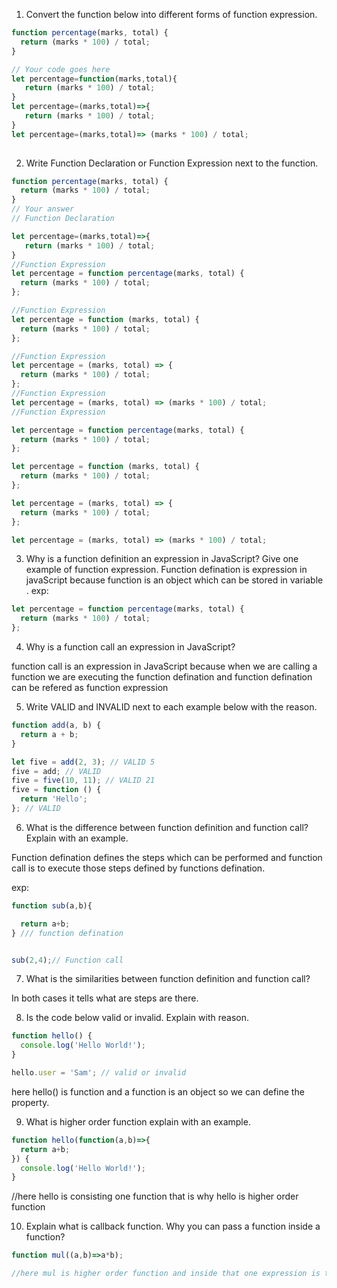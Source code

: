 1. Convert the function below into different forms of function expression.

```js
function percentage(marks, total) {
  return (marks * 100) / total;
}

// Your code goes here
let percentage=function(marks,total){
   return (marks * 100) / total;
}
let percentage=(marks,total)=>{
   return (marks * 100) / total;
}
let percentage=(marks,total)=> (marks * 100) / total;
   
```

2. Write Function Declaration or Function Expression next to the function.

```js
function percentage(marks, total) {
  return (marks * 100) / total;
}
// Your answer
// Function Declaration

let percentage=(marks,total)=>{
   return (marks * 100) / total;
}
//Function Expression
let percentage = function percentage(marks, total) {
  return (marks * 100) / total;
};

//Function Expression
let percentage = function (marks, total) {
  return (marks * 100) / total;
};

//Function Expression
let percentage = (marks, total) => {
  return (marks * 100) / total;
};
//Function Expression
let percentage = (marks, total) => (marks * 100) / total;
//Function Expression
```

```js
let percentage = function percentage(marks, total) {
  return (marks * 100) / total;
};
```

```js
let percentage = function (marks, total) {
  return (marks * 100) / total;
};
```

```js
let percentage = (marks, total) => {
  return (marks * 100) / total;
};
```

```js
let percentage = (marks, total) => (marks * 100) / total;
```

3. Why is a function definition an expression in JavaScript? Give one example of function expression.
Function defination is expression in javaScript because function is an object which can be stored in variable . exp:

```js
let percentage = function percentage(marks, total) {
  return (marks * 100) / total;
};
```
4. Why is a function call an expression in JavaScript?

function call is an expression in JavaScript because when we are calling a function we are executing the function defination and function defination can be refered as function expression

5. Write VALID and INVALID next to each example below with the reason.

```js
function add(a, b) {
  return a + b;
}

let five = add(2, 3); // VALID 5
five = add; // VALID
five = five(10, 11); // VALID 21
five = function () {
  return 'Hello';
}; // VALID
```

6. What is the difference between function definition and function call? Explain with an example.

Function defination defines the steps which can be performed and function call is to execute those steps defined by functions defination.

exp:
```js
function sub(a,b){

  return a+b;
} /// function defination


sub(2,4);// Function call
```
7. What is the similarities between function definition and function call?

In both cases it tells what are steps are there.

8. Is the code below valid or invalid. Explain with reason.

```js
function hello() {
  console.log('Hello World!');
}

hello.user = 'Sam'; // valid or invalid
```
here hello() is function and a function is an object so we can define the property.

9. What is higher order function explain with an example.
```js
function hello(function(a,b)=>{
  return a+b;
}) {
  console.log('Hello World!');
}
```
//here hello is consisting one function that is why hello is higher order function

10. Explain what is callback function. Why you can pass a function inside a function?
```js
function mul((a,b)=>a*b);

//here mul is higher order function and inside that one expression is there that is call back function which  is performing multiplication so that is called callback function.
```